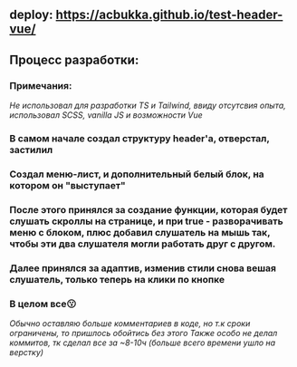 ## deploy: https://acbukka.github.io/test-header-vue/

## Процесс разработки:

### Примечания:
*Не использовал для разработки TS и Tailwind, ввиду отсутсвия опыта, использовал SCSS, vanilla JS и возможности Vue*

### В самом начале создал структуру header'а, отверстал, застилил
### Создал меню-лист, и дополнительный белый блок, на котором он "выступает"
### После этого принялся за создание функции, которая будет слушать скроллы на странице, и при true - разворачивать меню с блоком, плюс добавил слушатель на мышь так, чтобы эти два слушателя могли работать друг с другом.
### Далее принялся за адаптив, изменив стили снова вешая слушатель, только теперь на клики по кнопке
### В целом все😗

*Обычно оставляю больше комментариев в коде, но т.к сроки ограничены, то пришлось обойтись без этого*
*Также особо не делал коммитов, тк сделал все за ~8-10ч (больше всего времени ушло на верстку)*
